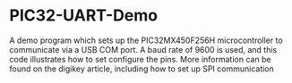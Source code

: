 # PIC32-UART-Demo
A demo program which sets up the PIC32MX450F256H microcontroller to communicate via a USB COM port. A baud rate of 9600 is used, and this code illustrates how to set configure the pins. More information can be found on the digikey article, including how to set up SPI communication
